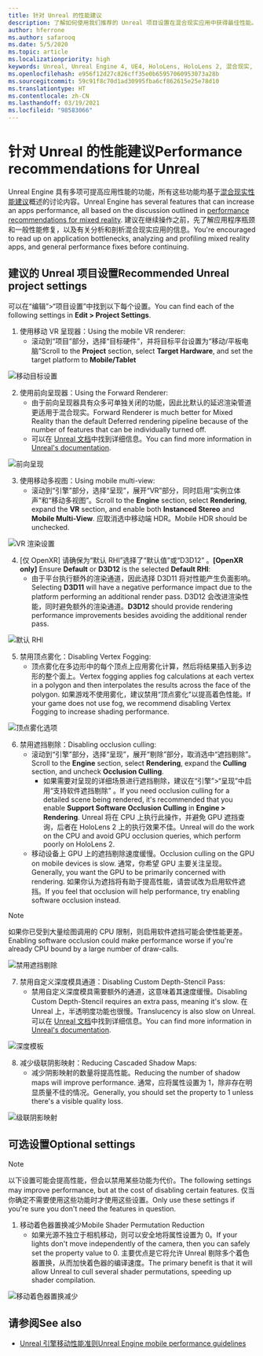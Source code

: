 ```yaml
---
title: 针对 Unreal 的性能建议
description: 了解如何使用我们推荐的 Unreal 项目设置在混合现实应用中获得最佳性能。
author: hferrone
ms.author: safarooq
ms.date: 5/5/2020
ms.topic: article
ms.localizationpriority: high
keywords: Unreal, Unreal Engine 4, UE4, HoloLens, HoloLens 2, 混合现实, 性能, 优化, 设置, 文档
ms.openlocfilehash: e956f12d27c826cff35e0b65957060953073a28b
ms.sourcegitcommit: 59c91f8c70d1ad30995fba6cf862615e25e78d10
ms.translationtype: HT
ms.contentlocale: zh-CN
ms.lasthandoff: 03/19/2021
ms.locfileid: "98583066"
---
```

# <a name="performance-recommendations-for-unreal"></a><span data-ttu-id="2a004-104">针对 Unreal 的性能建议</span><span class="sxs-lookup"><span data-stu-id="2a004-104">Performance recommendations for Unreal</span></span>

<span data-ttu-id="2a004-105">Unreal Engine 具有多项可提高应用性能的功能，所有这些功能均基于[混合现实性能建议](../platform-capabilities-and-apis/understanding-performance-for-mixed-reality.md)概述的讨论内容。</span><span class="sxs-lookup"><span data-stu-id="2a004-105">Unreal Engine has several features that can increase an apps performance, all based on the discussion outlined in [performance recommendations for mixed reality](../platform-capabilities-and-apis/understanding-performance-for-mixed-reality.md).</span></span> <span data-ttu-id="2a004-106">建议在继续操作之前，先了解应用程序瓶颈和一般性能修复，以及有关分析和剖析混合现实应用的信息。</span><span class="sxs-lookup"><span data-stu-id="2a004-106">You're encouraged to read up on application bottlenecks, analyzing and profiling mixed reality apps, and general performance fixes before continuing.</span></span>

## <a name="recommended-unreal-project-settings"></a><span data-ttu-id="2a004-107">建议的 Unreal 项目设置</span><span class="sxs-lookup"><span data-stu-id="2a004-107">Recommended Unreal project settings</span></span>

<span data-ttu-id="2a004-108">可以在“编辑”>“项目设置”中找到以下每个设置。</span><span class="sxs-lookup"><span data-stu-id="2a004-108">You can find each of the following settings in **Edit > Project Settings**.</span></span>

1. <span data-ttu-id="2a004-109">使用移动 VR 呈现器：</span><span class="sxs-lookup"><span data-stu-id="2a004-109">Using the mobile VR renderer:</span></span>
    * <span data-ttu-id="2a004-110">滚动到“项目”部分，选择“目标硬件”，并将目标平台设置为“移动/平板电脑”</span><span class="sxs-lookup"><span data-stu-id="2a004-110">Scroll to the **Project** section, select **Target Hardware**, and set the target platform to **Mobile/Tablet**</span></span>

![移动目标设置](images/unreal/performance-recommendations-img-01.png)

2. <span data-ttu-id="2a004-112">使用前向呈现器：</span><span class="sxs-lookup"><span data-stu-id="2a004-112">Using the Forward Renderer:</span></span> 
    * <span data-ttu-id="2a004-113">由于前向呈现器具有众多可单独关闭的功能，因此比默认的延迟渲染管道更适用于混合现实。</span><span class="sxs-lookup"><span data-stu-id="2a004-113">Forward Renderer is much better for Mixed Reality than the default Deferred rendering pipeline because of the number of features that can be individually turned off.</span></span> 
    * <span data-ttu-id="2a004-114">可以在 [Unreal 文档](https://docs.unrealengine.com/Platforms/VR/DevelopVR/VRPerformance/index.html)中找到详细信息。</span><span class="sxs-lookup"><span data-stu-id="2a004-114">You can find more information in [Unreal's documentation](https://docs.unrealengine.com/Platforms/VR/DevelopVR/VRPerformance/index.html).</span></span>

![前向呈现](images/unreal/performance-recommendations-img-04.png)

3. <span data-ttu-id="2a004-116">使用移动多视图：</span><span class="sxs-lookup"><span data-stu-id="2a004-116">Using mobile multi-view:</span></span>
    * <span data-ttu-id="2a004-117">滚动到“引擎”部分，选择“呈现”，展开“VR”部分，同时启用“实例立体声”和“移动多视图”。</span><span class="sxs-lookup"><span data-stu-id="2a004-117">Scroll to the **Engine** section, select **Rendering**, expand the **VR** section, and enable both **Instanced Stereo** and **Mobile Multi-View**.</span></span> <span data-ttu-id="2a004-118">应取消选中移动端 HDR。</span><span class="sxs-lookup"><span data-stu-id="2a004-118">Mobile HDR should be unchecked.</span></span>

![VR 渲染设置](images/unreal/performance-recommendations-img-03.png)

4. <span data-ttu-id="2a004-120">[仅 OpenXR] 请确保为“默认 RHI”选择了“默认值”或“D3D12”   。</span><span class="sxs-lookup"><span data-stu-id="2a004-120">**[OpenXR only]** Ensure **Default** or **D3D12** is the selected **Default RHI**:</span></span>
    * <span data-ttu-id="2a004-121">由于平台执行额外的渲染通道，因此选择 D3D11 将对性能产生负面影响。</span><span class="sxs-lookup"><span data-stu-id="2a004-121">Selecting **D3D11** will have a negative performance impact due to the platform performing an additional render pass.</span></span> <span data-ttu-id="2a004-122">D3D12 会改进渲染性能，同时避免额外的渲染通道。</span><span class="sxs-lookup"><span data-stu-id="2a004-122">**D3D12** should provide rendering performance improvements besides avoiding the additional render pass.</span></span>

![默认 RHI](images/unreal/performance-recommendations-img-09.png)

5. <span data-ttu-id="2a004-124">禁用顶点雾化：</span><span class="sxs-lookup"><span data-stu-id="2a004-124">Disabling Vertex Fogging:</span></span> 
    * <span data-ttu-id="2a004-125">顶点雾化在多边形中的每个顶点上应用雾化计算，然后将结果插入到多边形的整个面上。</span><span class="sxs-lookup"><span data-stu-id="2a004-125">Vertex fogging applies fog calculations at each vertex in a polygon and then interpolates the results across the face of the polygon.</span></span> <span data-ttu-id="2a004-126">如果游戏不使用雾化，建议禁用“顶点雾化”以提高着色性能。</span><span class="sxs-lookup"><span data-stu-id="2a004-126">If your game does not use fog, we recommend disabling Vertex Fogging to increase shading performance.</span></span>

![顶点雾化选项​​](images/unreal/performance-recommendations-img-05.png)

6. <span data-ttu-id="2a004-128">禁用遮挡剔除：</span><span class="sxs-lookup"><span data-stu-id="2a004-128">Disabling occlusion culling:</span></span>
    * <span data-ttu-id="2a004-129">滚动到“引擎”部分，选择“呈现”，展开“剔除”部分，取消选中“遮挡剔除”。</span><span class="sxs-lookup"><span data-stu-id="2a004-129">Scroll to the **Engine** section, select **Rendering**, expand the **Culling** section, and uncheck **Occlusion Culling**.</span></span>
        + <span data-ttu-id="2a004-130">如果需要对呈现的详细场景进行遮挡剔除，建议在“引擎”>“呈现”中启用“支持软件遮挡剔除” 。</span><span class="sxs-lookup"><span data-stu-id="2a004-130">If you need occlusion culling for a detailed scene being rendered, it's recommended that you enable **Support Software Occlusion Culling** in **Engine > Rendering**.</span></span> <span data-ttu-id="2a004-131">Unreal 将在 CPU 上执行此操作，并避免 GPU 遮挡查询，后者在 HoloLens 2 上的执行效果不佳。</span><span class="sxs-lookup"><span data-stu-id="2a004-131">Unreal will do the work on the CPU and avoid GPU occlusion queries, which perform poorly on HoloLens 2.</span></span>
    * <span data-ttu-id="2a004-132">移动设备上 GPU 上的遮挡剔除速度缓慢。</span><span class="sxs-lookup"><span data-stu-id="2a004-132">Occlusion culling on the GPU on mobile devices is slow.</span></span> <span data-ttu-id="2a004-133">通常，你希望 GPU 主要关注呈现。</span><span class="sxs-lookup"><span data-stu-id="2a004-133">Generally, you want the GPU to be primarily concerned with rendering.</span></span> <span data-ttu-id="2a004-134">如果你认为遮挡将有助于提高性能，请尝试改为启用软件遮挡。</span><span class="sxs-lookup"><span data-stu-id="2a004-134">If you feel that occlusion will help performance, try enabling software occlusion instead.</span></span> 

> [!NOTE]
> <span data-ttu-id="2a004-135">如果你已受到大量绘图调用的 CPU 限制，则启用软件遮挡可能会使性能更差。</span><span class="sxs-lookup"><span data-stu-id="2a004-135">Enabling software occlusion could make performance worse if you're already CPU bound by a large number of draw-calls.</span></span>

![禁用遮挡剔除](images/unreal/performance-recommendations-img-02.png)

7. <span data-ttu-id="2a004-137">禁用自定义深度模具通道：</span><span class="sxs-lookup"><span data-stu-id="2a004-137">Disabling Custom Depth-Stencil Pass:</span></span>
    * <span data-ttu-id="2a004-138">禁用自定义深度模具需要额外的通道，这意味着其速度缓慢。</span><span class="sxs-lookup"><span data-stu-id="2a004-138">Disabling Custom Depth-Stencil requires an extra pass, meaning it's slow.</span></span> <span data-ttu-id="2a004-139">在 Unreal 上，半透明度功能也很慢。</span><span class="sxs-lookup"><span data-stu-id="2a004-139">Translucency is also slow on Unreal.</span></span> <span data-ttu-id="2a004-140">可以在 [Unreal 文档](https://docs.unrealengine.com/Engine/Performance/Guidelines/index.html)中找到详细信息。</span><span class="sxs-lookup"><span data-stu-id="2a004-140">You can find more information in [Unreal's documentation](https://docs.unrealengine.com/Engine/Performance/Guidelines/index.html).</span></span>

![深度模板](images/unreal/performance-recommendations-img-06.png)

8. <span data-ttu-id="2a004-142">减少级联阴影映射：</span><span class="sxs-lookup"><span data-stu-id="2a004-142">Reducing Cascaded Shadow Maps:</span></span> 
    * <span data-ttu-id="2a004-143">减少阴影映射的数量将提高性能。</span><span class="sxs-lookup"><span data-stu-id="2a004-143">Reducing the number of shadow maps will improve performance.</span></span> <span data-ttu-id="2a004-144">通常，应将属性设置为 1，除非存在明显质量不佳的情况。</span><span class="sxs-lookup"><span data-stu-id="2a004-144">Generally, you should set the property to 1 unless there's a visible quality loss.</span></span> 

![级联阴影映射](images/unreal/performance-recommendations-img-07.png)

## <a name="optional-settings"></a><span data-ttu-id="2a004-146">可选设置</span><span class="sxs-lookup"><span data-stu-id="2a004-146">Optional settings</span></span>

> [!NOTE]
> <span data-ttu-id="2a004-147">以下设置可能会提高性能，但会以禁用某些功能为代价。</span><span class="sxs-lookup"><span data-stu-id="2a004-147">The following settings may improve performance, but at the cost of disabling certain features.</span></span> <span data-ttu-id="2a004-148">仅当你确定不需要使用这些功能时才使用这些设置。</span><span class="sxs-lookup"><span data-stu-id="2a004-148">Only use these settings if you're sure you don't need the features in question.</span></span>

1. <span data-ttu-id="2a004-149">移动着色器置换减少</span><span class="sxs-lookup"><span data-stu-id="2a004-149">Mobile Shader Permutation Reduction</span></span>
    * <span data-ttu-id="2a004-150">如果光源不独立于相机移动，则可以安全地将属性设置为 0。</span><span class="sxs-lookup"><span data-stu-id="2a004-150">If your lights don't move independently of the camera, then you can safely set the property value to 0.</span></span> <span data-ttu-id="2a004-151">主要优点是它将允许 Unreal 剔除多个着色器置换，从而加快着色器的编译速度。</span><span class="sxs-lookup"><span data-stu-id="2a004-151">The primary benefit is that it will allow Unreal to cull several shader permutations, speeding up shader compilation.</span></span>

![移动着色器置换减少](images/unreal/performance-recommendations-img-08.png)

## <a name="see-also"></a><span data-ttu-id="2a004-153">请参阅</span><span class="sxs-lookup"><span data-stu-id="2a004-153">See also</span></span>

* [<span data-ttu-id="2a004-154">Unreal 引擎移动性能准则</span><span class="sxs-lookup"><span data-stu-id="2a004-154">Unreal Engine mobile performance guidelines</span></span>]( https://docs.unrealengine.com/Platforms/Mobile/Performance/index.html)